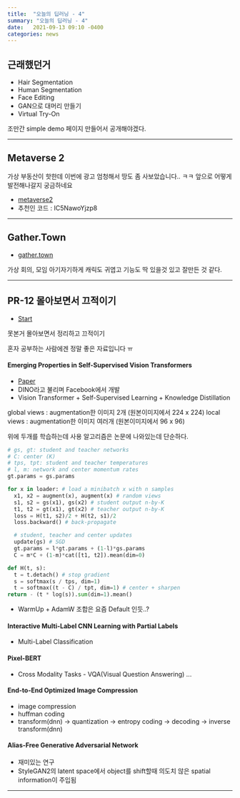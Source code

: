 ```yaml
---
title:  "오늘의 딥러닝 - 4"
summary: "오늘의 딥러닝 - 4"
date:   2021-09-13 09:10 -0400
categories: news
---
```


## 근래했던거

- Hair Segmentation
- Human Segmentation
- Face Editing
- GAN으로 대머리 만들기
- Virtual Try-On

조만간 simple demo 페이지 만들어서 공개해야겠다.

---

## Metaverse 2

가상 부동산이 핫한데 이번에 광고 엄청해서 땅도 좀 사보았습니다.. ㅋㅋ 앞으로 어떻게 발전해나갈지 궁금하네요

- [metaverse2](https://www.metaverse2.com/signup/IC5NawoYjzp8)
- 추천인 코드 : IC5NawoYjzp8

---

## Gather.Town

- [gather.town](https://www.gather.town/)

가상 회의, 모임 아기자기하게 캐릭도 귀엽고 기능도 딱 있을것 있고 잘만든 것 같다.

---

## PR-12 몰아보면서 끄적이기

- [Start](https://www.youtube.com/watch?v=iOLbznp18h8&list=PL0o99tZwBlrMV3QsZ4O79KjMHDhAJpAdW&index=18)

못본거 몰아보면서 정리하고 끄적이기

혼자 공부하는 사람에겐 정말 좋은 자료입니다 ㅠ

#### Emerging Properties in Self-Supervised Vision Transformers

- [Paper](https://arxiv.org/pdf/2104.14294.pdf)
- DINO라고 불리며 Facebook에서 개발
- Vision Transformer + Self-Supervised Learning + Knowledge Distillation

global views : augmentation한 이미지 2개 (원본이미지에서 224 x 224)
local views : augmentation한 이미지 여러개 (원본이미지에서 96 x 96)

위에 두개를 학습하는데 사용 알고리즘은 논문에 나와있는데 단순하다.

```python
# gs, gt: student and teacher networks
# C: center (K)
# tps, tpt: student and teacher temperatures
# l, m: network and center momentum rates
gt.params = gs.params

for x in loader: # load a minibatch x with n samples
  x1, x2 = augment(x), augment(x) # random views
  s1, s2 = gs(x1), gs(x2) # student output n-by-K
  t1, t2 = gt(x1), gt(x2) # teacher output n-by-K
  loss = H(t1, s2)/2 + H(t2, s1)/2
  loss.backward() # back-propagate

  # student, teacher and center updates
  update(gs) # SGD
  gt.params = l*gt.params + (1-l)*gs.params
  C = m*C + (1-m)*cat([t1, t2]).mean(dim=0)

def H(t, s):
  t = t.detach() # stop gradient
  s = softmax(s / tps, dim=1)
  t = softmax((t - C) / tpt, dim=1) # center + sharpen
return - (t * log(s)).sum(dim=1).mean()
```

- WarmUp + AdamW 조합은 요즘 Default 인듯..?

#### Interactive Multi-Label CNN Learning with Partial Labels

- Multi-Label Classification


#### Pixel-BERT

- Cross Modality Tasks - VQA(Visual Question Answering) ...

#### End-to-End Optimized Image Compression

- image compression
- huffman coding
- transform(dnn) -> quantization -> entropy coding -> decoding -> inverse transform(dnn)

#### Alias-Free Generative Adversarial Network

- 재미있는 연구
- StyleGAN2의 latent space에서 object를 shift할때 의도치 않은 spatial information이 주입됨

---
